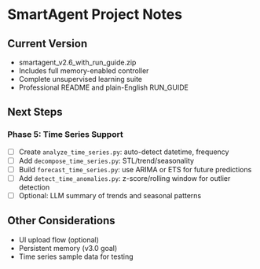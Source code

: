 #  SmartAgent Project Notes

##  Current Version
- smartagent_v2.6_with_run_guide.zip
- Includes full memory-enabled controller
- Complete unsupervised learning suite
- Professional README and plain-English RUN_GUIDE

##  Next Steps
###  Phase 5: Time Series Support
- [ ] Create `analyze_time_series.py`: auto-detect datetime, frequency
- [ ] Add `decompose_time_series.py`: STL/trend/seasonality
- [ ] Build `forecast_time_series.py`: use ARIMA or ETS for future predictions
- [ ] Add `detect_time_anomalies.py`: z-score/rolling window for outlier detection
- [ ] Optional: LLM summary of trends and seasonal patterns

##  Other Considerations
- UI upload flow (optional)
- Persistent memory (v3.0 goal)
- Time series sample data for testing
